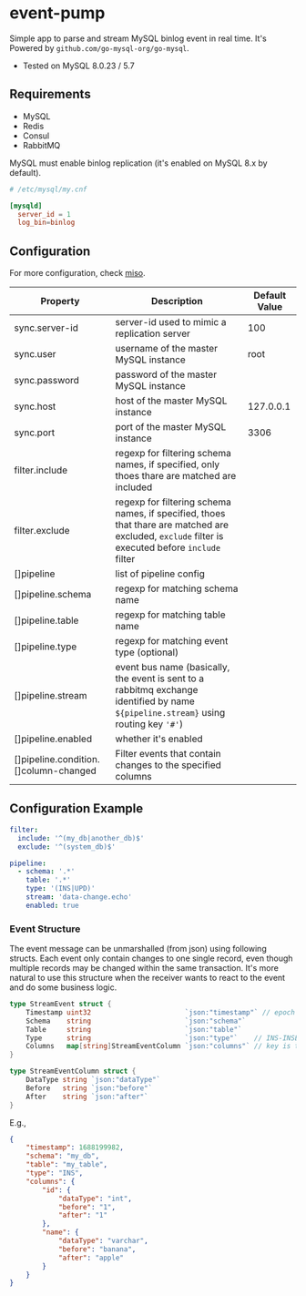 # event-pump

Simple app to parse and stream MySQL binlog event in real time. It's Powered by `github.com/go-mysql-org/go-mysql`.

- Tested on MySQL 8.0.23 / 5.7

## Requirements

- MySQL
- Redis
- Consul
- RabbitMQ

MySQL must enable binlog replication (it's enabled on MySQL 8.x by default).

```toml
# /etc/mysql/my.cnf

[mysqld]
  server_id = 1
  log_bin=binlog
```

## Configuration

For more configuration, check [miso](https://github.com/CurtisNewbie/miso).

| Property                              | Description                                                                                                                                         | Default Value |
|---------------------------------------|-----------------------------------------------------------------------------------------------------------------------------------------------------|---------------|
| sync.server-id                        | server-id used to mimic a replication server                                                                                                        | 100           |
| sync.user                             | username of the master MySQL instance                                                                                                               | root          |
| sync.password                         | password of the master MySQL instance                                                                                                               |               |
| sync.host                             | host of the master MySQL instance                                                                                                                   | 127.0.0.1     |
| sync.port                             | port of the master MySQL instance                                                                                                                   | 3306          |
| filter.include                        | regexp for filtering schema names, if specified, only thoes thare are matched are included                                                          |               |
| filter.exclude                        | regexp for filtering schema names, if specified, thoes that thare are matched are excluded, `exclude` filter is executed before `include` filter    |               |
| []pipeline                            | list of pipeline config                                                                                                                             |               |
| []pipeline.schema                     | regexp for matching schema name                                                                                                                     |               |
| []pipeline.table                      | regexp for matching table name                                                                                                                      |               |
| []pipeline.type                       | regexp for matching event type (optional)                                                                                                           |               |
| []pipeline.stream                     | event bus name (basically, the event is sent to a rabbitmq exchange identified by name `${pipeline.stream}` using routing key `'#'`) |               |
| []pipeline.enabled                    | whether it's enabled                                                                                                                                |               |
| []pipeline.condition.[]column-changed | Filter events that contain changes to the specified columns                                                                                         |               |

## Configuration Example

```yaml
filter:
  include: '^(my_db|another_db)$'
  exclude: '^(system_db)$'

pipeline:
  - schema: '.*'
    table: '.*'
    type: '(INS|UPD)'
    stream: 'data-change.echo'
    enabled: true
```

### Event Structure

The event message can be unmarshalled (from json) using following structs. Each event only contain changes to one single record, even though multiple records may be changed within the same transaction. It's more natural to use this structure when the receiver wants to react to the event and do some business logic.

```go
type StreamEvent struct {
	Timestamp uint32                       `json:"timestamp"` // epoch time second
	Schema    string                       `json:"schema"`
	Table     string                       `json:"table"`
	Type      string                       `json:"type"`    // INS-INSERT, UPD-UPDATE, DEL-DELETE
	Columns   map[string]StreamEventColumn `json:"columns"` // key is the column name
}

type StreamEventColumn struct {
	DataType string `json:"dataType"`
	Before   string `json:"before"`
	After    string `json:"after"`
}
```

E.g.,

```json
{
    "timestamp": 1688199982,
    "schema": "my_db",
    "table": "my_table",
    "type": "INS",
    "columns": {
        "id": {
            "dataType": "int",
            "before": "1",
            "after": "1"
        },
        "name": {
            "dataType": "varchar",
            "before": "banana",
            "after": "apple"
        }
    }
}
```
